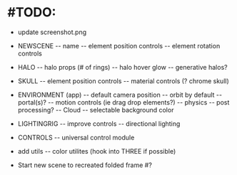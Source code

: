 # #TODO:

- update screenshot.png

- NEWSCENE
  -- name
  -- element position controls
  -- element rotation controls

- HALO
  -- halo props (# of rings)
  -- halo hover glow
  -- generative halos?

- SKULL
  -- element position controls
  -- material controls (? chrome skull)

- ENVIRONMENT (app)
  -- default camera position
  -- orbit by default
  -- portal(s)?
  -- motion controls (ie drag drop elements?)
  -- physics
  -- post processing?
  -- Cloud
  -- selectable background color

- LIGHTINGRIG
  -- improve controls
  -- directional lighting

- CONTROLS
  -- universal control module

- add utils
  -- color utilites (hook into THREE if possible)

- Start new scene to recreated folded frame #?
